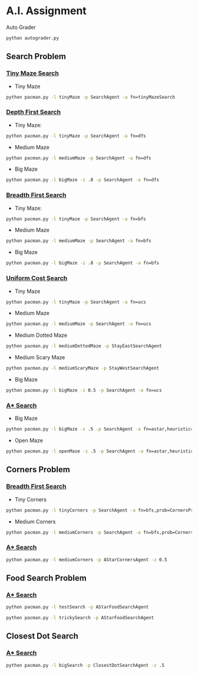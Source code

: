 # A.I. Assignment
Auto Grader
```bash
python autograder.py
```
## Search Problem
### <ins>Tiny Maze Search</ins> 
* Tiny Maze
```bash
python pacman.py -l tinyMaze -p SearchAgent -a fn=tinyMazeSearch
```
### <ins>Depth First Search</ins>
* Tiny Maze: 
```bash 
python pacman.py -l tinyMaze -p SearchAgent -a fn=dfs 
```
* Medium Maze
```bash
python pacman.py -l mediumMaze -p SearchAgent -a fn=dfs 
```
* Big Maze
```bash
python pacman.py -l bigMaze -z .8 -p SearchAgent -a fn=dfs 
```

### <ins>Breadth First Search</ins>
* Tiny Maze: 
```bash 
python pacman.py -l tinyMaze -p SearchAgent -a fn=bfs 
```
* Medium Maze
```bash
python pacman.py -l mediumMaze -p SearchAgent -a fn=bfs
```
* Big Maze
```bash
python pacman.py -l bigMaze -z .8 -p SearchAgent -a fn=bfs
```
### <ins>Uniform Cost Search</ins>
* Tiny Maze
```bash
python pacman.py -l tinyMaze -p SearchAgent -a fn=ucs
```
* Medium Maze
```bash
python pacman.py -l mediumMaze -p SearchAgent -a fn=ucs
```
* Medium Dotted Maze
```bash
python pacman.py -l mediumDottedMaze -p StayEastSearchAgent
```
* Medium Scary Maze
```bash
python pacman.py -l mediumScaryMaze -p StayWestSearchAgent
```
* Big Maze
```bash
python pacman.py -l bigMaze -z 0.5 -p SearchAgent -a fn=ucs
```
### <ins>A* Search</ins>
* Big Maze
```bash
python pacman.py -l bigMaze -z .5 -p SearchAgent -a fn=astar,heuristic=manhattanHeuristic
```
* Open Maze
```bash
python pacman.py -l openMaze -z .5 -p SearchAgent -a fn=astar,heuristic=manhattanHeuristic
```
## Corners Problem
### <ins>Breadth First Search</ins>
* Tiny Corners
```bash
python pacman.py -l tinyCorners -p SearchAgent -a fn=bfs,prob=CornersProblem
```
* Medium Corners
```bash
python pacman.py -l mediumCorners -p SearchAgent -a fn=bfs,prob=CornersProblem
```
### <ins>A* Search</ins>
```bash
python pacman.py -l mediumCorners -p AStarCornersAgent -z 0.5
```
## Food Search Problem
### <ins>A* Search</ins>
```bash
python pacman.py -l testSearch -p AStarFoodSearchAgent
```
```bash
python pacman.py -l trickySearch -p AStarFoodSearchAgent
```
## Closest Dot Search
### <ins>A* Search</ins>
```bash
python pacman.py -l bigSearch -p ClosestDotSearchAgent -z .5
```